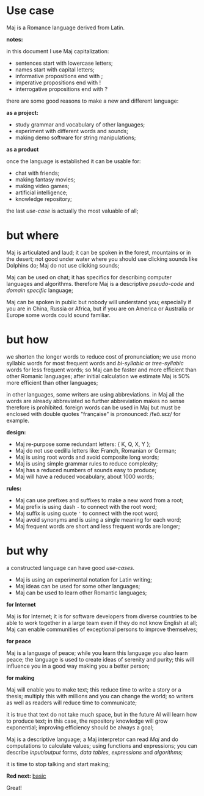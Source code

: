 # Use case

Maj is a Romance language derived from Latin.

**notes:** 

in this document I use Maj capitalization:

* sentences start with lowercase letters;
* names start with capital letters;
* informative propositions end with ;
* imperative propositions end with !
* interrogative propositions end with ?

there are some good reasons to make a new and different language:

**as a project:**

* study grammar and vocabulary of other languages;
* experiment with different words and sounds;
* making demo software for string manipulations;

**as a product**

once the language is established it can be usable for:

* chat with friends;
* making fantasy movies;
* making video games;
* artificial intelligence;
* knowledge repository;

the last _use-case_ is actually the most valuable of all;

# but where

Maj is articulated and laud; it can be spoken in the forest, mountains or in the desert; not good under water where you should use clicking sounds like Dolphins do; Maj do not use clicking sounds;

Maj can be used on chat; it has specifics for describing computer languages and algorithms. therefore Maj is a descriptive _pseudo-code_ and _domain specific_ language; 

Maj can be spoken in public but nobody will understand you; especially if you are in China, Russia or Africa, but if you are on America or Australia or Europe some words could sound familiar.

# but how

we shorten the longer words to reduce cost of pronunciation; we use mono syllabic words for most frequent words and _bi-syllabic_ or _tree-syllabic_ words for less frequent words; so Maj can be faster and more efficient than other Romanic languages; after initial calculation we estimate Maj is 50% more efficient than other languages;

in other languages, some writers are using abbreviations. in Maj all the words are already abbreviated so further abbreviation makes no sense therefore is prohibited. foreign words can be used in Maj but must be enclosed with double quotes "française" is pronounced: /fʁɑ̃.sɛz/ for example. 

**design:**

* Maj re-purpose some redundant letters: { K, Q, X, Y };
* Maj do not use cedilla letters like: Franch, Romanian or German;
* Maj is using root words and avoid composite long words;
* Maj is using simple grammar rules to reduce complexity;
* Maj has a reduced numbers of sounds easy to produce;
* Maj will have a reduced vocabulary, about 1000 words;

**rules:**

* Maj can use prefixes and suffixes to make a new word from a root;
* Maj prefix is using dash `-` to connect with the root word;
* Maj suffix is using quote `'` to connect with the root word;
* Maj avoid synonyms and is using a single meaning for each word;
* Maj frequent words are short and less frequent words are longer;

# but why

a constructed language can have good _use-cases_.

* Maj is using an experimental notation for Latin writing;
* Maj ideas can be used for some other languages;
* Maj can be used to learn other Romantic languages;

**for Internet**

Maj is for Internet; it is for software developers from diverse countries to be able to work together in a large team even if they do not know English at all; Maj can enable communities of exceptional persons to improve themselves;

**for peace**

Maj is a language of peace; while you learn this language you also learn peace; the language is used to create ideas of serenity and purity; this will influence you in a good way making you a better person;

**for making**

Maj will enable you to make text; this reduce time to write a story or a thesis; multiply this with millions and you can change the world; so writers as well as readers will reduce time to communicate;

it is true that text do not take much space, but in the future AI will learn how to produce text; in this case, the repository knowledge will grow exponential; improving efficiency should be always a goal;

Maj is a descriptive language; a Maj interpretor can read _Maj_ and do computations to calculate values; using functions and expressions; you can describe _input/output_ forms, _data tables_, _expressions_ and _algorithms_;

it is time to stop talking and start making;

**Red next:** [basic](basic.md)

Great!

